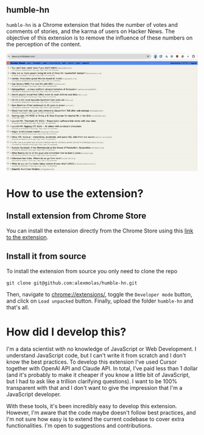 humble-hn
---

`humble-hn` is a Chrome extension that hides the number of votes and comments of stories, and the karma of users on Hacker News. The objective of this extension is to remove the influence of these numbers on the perception of the content.

![Example GIF](docs/example.gif)


# How to use the extension?

## Install extension from Chrome Store

You can install the extension directly from the Chrome Store using this [link to the extension](https://chromewebstore.google.com/detail/humble-hn/fgobiddccmfbgeikjllkolkpnbkciknd).

## Install it from source

To install the extension from source you only need to clone the repo

```
git clone git@github.com:alexmolas/humble-hn.git
```

Then, navigate to [chrome://extensions/](chrome://extensions/), toggle the `Developer mode` button, and click on `Load unpacked` button. Finally, upload the folder `humble-hn`  and that's all.

# How did I develop this?

I'm a data scientist with no knowledge of JavaScript or Web Development. I understand JavaScript code, but I can't write it from scratch and I don't know the best practices. To develop this extension I've used Cursor together with OpenAI API and Claude API. In total, I've paid less than 1 dollar (and it's probably to make it cheaper if you know a little bit of JavaScript, but I had to ask like a trillion clarifying questions). I want to be 100% transparent with that and I don't want to give the impression that I'm a JavaScript developer.

With these tools, it's been incredibly easy to develop this extension. However, I'm aware that the code maybe doesn't follow best practices, and I'm not sure how easy is to extend the current codebase to cover extra functionalities. I'm open to suggestions and contributions.

